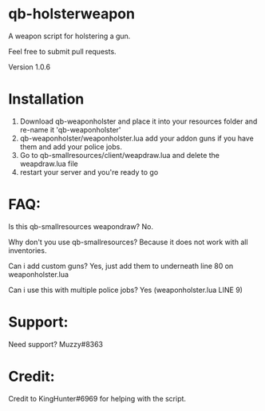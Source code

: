 # qb-holsterweapon
A weapon script for holstering a gun.

Feel free to submit pull requests.

Version 1.0.6

# Installation

1) Download qb-weaponholster and place it into your resources folder and re-name it 'qb-weaponholster'
2) qb-weaponholster/weaponholster.lua add your addon guns if you have them and add your police jobs.
3) Go to qb-smallresources/client/weapdraw.lua and delete the weapdraw.lua file
4) restart your server and you're ready to go

# FAQ:

Is this qb-smallresources weapondraw? No.

Why don't you use qb-smallresources? Because it does not work with all inventories.

Can i add custom guns? Yes, just add them to underneath line 80 on weaponholster.lua

Can i use this with multiple police jobs? Yes (weaponholster.lua LINE 9)

# Support:

Need support? Muzzy#8363

# Credit:

Credit to KingHunter#6969 for helping with the script.
